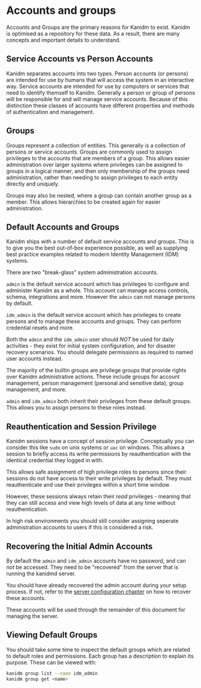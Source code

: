 # Accounts and groups

Accounts and Groups are the primary reasons for Kanidm to exist. Kanidm is optimised as a repository
for these data. As a result, there are many concepts and important details to understand.

## Service Accounts vs Person Accounts

Kanidm separates accounts into two types. Person accounts (or persons) are intended for use by
humans that will access the system in an interactive way. Service accounts are intended for use by
computers or services that need to identify themself to Kanidm. Generally a person or group of
persons will be responsible for and will manage service accounts. Because of this distinction these
classes of accounts have different properties and methods of authentication and management.

## Groups

Groups represent a collection of entities. This generally is a collection of persons or service
accounts. Groups are commonly used to assign privileges to the accounts that are members of a group.
This allows easier administration over larger systems where privileges can be assigned to groups in
a logical manner, and then only membership of the groups need administration, rather than needing to
assign privileges to each entity directly and uniquely.

Groups may also be nested, where a group can contain another group as a member. This allows
hierarchies to be created again for easier administration.

## Default Accounts and Groups

Kanidm ships with a number of default service accounts and groups. This is to give you the best
out-of-box experience possible, as well as supplying best practice examples related to modern
Identity Management (IDM) systems.

There are two "break-glass" system administration accounts.

`admin` is the default service account which has privileges to configure and administer Kanidm as a
whole. This account can manage access controls, schema, integrations and more. However the `admin`
can not manage persons by default.

`idm_admin` is the default service account which has privileges to create persons and to manage
these accounts and groups. They can perform credential resets and more.

Both the `admin` and the `idm_admin` user should _NOT_ be used for daily activities - they exist for
initial system configuration, and for disaster recovery scenarios. You should delegate permissions
as required to named user accounts instead.

The majority of the builtin groups are privilege groups that provide rights over Kanidm
administrative actions. These include groups for account management, person management (personal and
sensitive data), group management, and more.

`admin` and `idm_admin` both inherit their privileges from these default groups. This allows you to
assign persons to these roles instead.

## Reauthentication and Session Privilege

Kanidm sessions have a concept of session privilege. Conceptually you can consider this like `sudo`
on unix systems or `uac` on windows. This allows a session to briefly access its write permissions
by reauthentication with the identical credential they logged in with.

This allows safe assignment of high privilege roles to persons since their sessions do not have
access to their write privileges by default. They must reauthenticate and use their privileges
within a short time window.

However, these sessions always retain their _read_ privileges - meaning that they can still access
and view high levels of data at any time without reauthentication.

In high risk environments you should still consider assigning seperate administration accounts to
users if this is considered a risk.

## Recovering the Initial Admin Accounts

By default the `admin` and `idm_admin` accounts have no password, and can not be accessed. They need
to be "recovered" from the server that is running the kanidmd server.

You should have already recovered the admin account during your setup process. If not, refer to the
[server configuration chapter](server_configuration.md#default-admin-account) on how to recover
these accounts.

These accounts will be used through the remainder of this document for managing the server.

## Viewing Default Groups

You should take some time to inspect the default groups which are related to default roles and
permissions. Each group has a description to explain its purpose. These can be viewed with:

```bash
kanidm group list --name idm_admin
kanidm group get <name>
```
